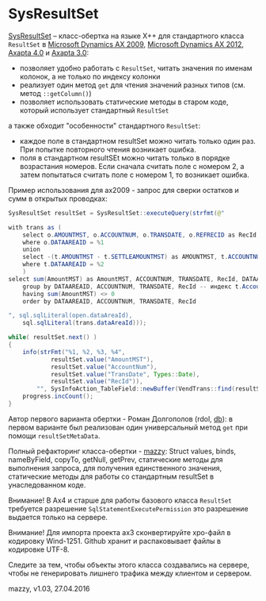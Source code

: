 # SysResultSet

[project]:https://github.com/mazzy-ax/SysResultSet
[license]:https://github.com/mazzy-ax/SysResultSet/blob/master/LICENSE

[SysResultSet][project] &ndash; класс-обертка на языке X++ для стандартного класса `ResultSet` в [Microsoft Dynamics AX 2009](ax2009), [Microsoft Dynamics AX 2012](ax2012), [Axapta 4.0](ax4) и [Axapta 3.0](ax3):

* позволяет удобно работать с `ResultSet`, читать значения по именам колонок, а не только по индексу колонки
* реализует один метод `get` для чтения значений разных типов (см. метод `::getColumn()`)
* позволяет использовать статические методы в старом коде, который использует стандартный `ResultSet`

а также обходит "особенности" стандартного `ResultSet`:

* каждое поле в стандартном resultSet можно читать только один раз. При попытке повторного чтения возникает ошибка.
* поля в стандартном resultSEt можно читать только в порядке возрастания номеров. Если сначала считать поле с номером 2, а затем попытаться считать поле с номером 1, то возникает ошибка.

Пример использования для ax2009 - запрос для сверки остатков и сумм в открытых проводках:

```java
SysResultSet resultSet = SysResultSet::executeQuery(strfmt(@"

with trans as (
    select o.AMOUNTMST, o.ACCOUNTNUM, o.TRANSDATE, o.REFRECID as RecId, o.DATAAREAID from VENDTRANSOPEN as o
    where o.DATAAREAID = %1
    union
    select -(t.AMOUNTMST - t.SETTLEAMOUNTMST) as AMOUNTMST, t.ACCOUNTNUM, t.TRANSDATE, t.RECID, t.DATAAREAID from VENDTRANS as t
    where t.DATAAREAID = %2
    )
select sum(AmountMST) as AmountMST, ACCOUNTNUM, TRANSDATE, RecId, DATAAREAID from trans
    group by DATAAREAID, ACCOUNTNUM, TRANSDATE, RecId -- индекс t.AccountDateIdx, o.AccountDateIdx
    having sum(AmountMST) <> 0
    order by DATAAREAID, ACCOUNTNUM, TRANSDATE, RecId

", sql.sqlLiteral(open.dataAreaId),
    sql.sqlLiteral(trans.dataAreaId)));

while( resultSet.next() )
{
    info(strFmt("%1, %2, %3, %4",
            resultSet.value("AmountMST"),
            resultSet.value("AccountNum"),
            resultSet.value("TransDate", Types::Date),
            resultSet.value("RecId")),
        "", SysInfoAction_TableField::newBuffer(VendTrans::find(resultSet.value("RecId"))));
    progress.incCount();
}
```

Автор первого варианта обертки - Роман Долгополов (rdol, [db](http://axforum.info/forums/member.php?u=2836)):
в первом варианте был реализован один универсальный метод `get` при помощи `resultSetMetaData`.

Полный рефакторинг класса-обертки - [mazzy](http://axforum.info/forums/member.php?u=10):
Struct values, binds, nameByField, copyTo, getNull, getPrev,
статические методы для выполнения запроса, для получения единственного значения,
статические методы для работы со стандартным resultSet в унаследованном коде.

Внимание! В Ax4 и старше для работы базового класса `ResultSet` требуется разрешение `SqlStatementExecutePermission`
это разрешение выдается только на сервере.

Внимание! Для импорта проекта ax3 сконвертируйте xpo-файл в кодировку Wind-1251. Github хранит и распаковывает файлы в кодировке UTF-8.

Следите за тем, чтобы объекты этого класса создавались на сервере, чтобы не генерировать лишнего трафика между клиентом и сервером.

mazzy, v1.03, 27.04.2016
